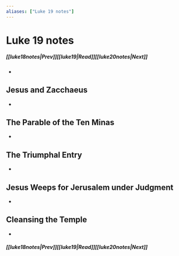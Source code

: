 ```yaml
---
aliases: ["Luke 19 notes"]
---
```

# Luke 19 notes
##### <span class=arrow-left></span>[[luke18notes|Prev]]<span class=navigation-separator></span>[[luke19|Read]]<span class=navigation-separator></span>[[luke20notes|Next]]<span class=arrow-right></span>
- 
## Jesus and Zacchaeus
- 
## The Parable of the Ten Minas
- 
## The Triumphal Entry
- 
## Jesus Weeps for Jerusalem under Judgment
- 
## Cleansing the Temple
- 
##### <span class=arrow-left></span>[[luke18notes|Prev]]<span class=navigation-separator></span>[[luke19|Read]]<span class=navigation-separator></span>[[luke20notes|Next]]<span class=arrow-right></span>